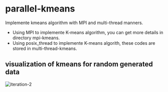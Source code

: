 # parallel-kmeans
Implemente kmeans algorithm with MPI and multi-thread manners.  
* Using MPI to implemente K-means algorithm, you can get more details in directory mpi-kmeans.  
* Using posix_thread to implemente K-means algorith, these codes are stored in multi-thread-kmeans.  

## visualization of kmeans for random generated data
![iteration-2](visual/iteration-2.png)

